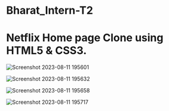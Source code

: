 # Bharat_Intern-T2
# Netflix Home page Clone using HTML5 & CSS3.
![Screenshot 2023-08-11 195601](https://github.com/manojsiddoji/Bharat_Intern-T2/assets/140048527/c84c7e3f-c5ac-42b0-98cb-99756228842f)

![Screenshot 2023-08-11 195632](https://github.com/manojsiddoji/Bharat_Intern-T2/assets/140048527/ab2b0d79-ff93-4fde-a005-2e14b64deabb)

![Screenshot 2023-08-11 195658](https://github.com/manojsiddoji/Bharat_Intern-T2/assets/140048527/6c3aa481-3d07-44c0-ac85-c6d527ff3f80)

![Screenshot 2023-08-11 195717](https://github.com/manojsiddoji/Bharat_Intern-T2/assets/140048527/a7067030-2cc7-4109-b278-6e8c6172819e)

